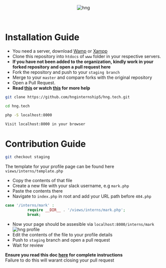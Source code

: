 <div align="center">
  
![hng](https://res.cloudinary.com/iambeejayayo/image/upload/v1554240066/brand-logo.png)

<br>

</div>

# Installation Guide

- You need a server, download [Wamp](http://www.wampserver.com/en/) or [Xampp](https://www.apachefriends.org/index.html)
- Clone this repository into `htdocs` of `www` folder in your respective servers. <br>
- **If you have not been added to the organization, kindly work in your forked repository and open a pull request here** <br>
- Fork the repository and push to your `staging branch`
- Merge to your `master` and compare forks with the original repository
- Open a Pull Request.
- **Read [this](https://help.github.com/en/articles/creating-a-pull-request-from-a-fork) or watch [this](https://www.youtube.com/watch?v=G1I3HF4YWEw) for more help**

```bash
git clone https://github.com/hnginternship5/hng.tech.git
```
```bash
cd hng.tech
```
```bash
php -S localhost:8000
```
```bash
Visit localhost:8000 in your browser
```

# Contribution Guide

```bash
git checkout staging
```
The template for your profile page can be found here
`views/interns/template.php`
- Copy the contents of that file
- Create a new file with your slack username, e.g `mark.php`
- Paste the contents there
- Navigate to `index.php` in root and add your URL path before `404.php`
```php
case '/interns/mark' :
          require __DIR__ . '/views/interns/mark.php';
          break;
```
- Now your page should be assesible via `localhost:8000/interns/mark`
![hng profile](https://res.cloudinary.com/iambeejayayo/image/upload/v1554302765/download.png)
- Edit the contents of the file to your profile details
- Push to `staging` branch and open a pull request
- Wait for review

**Ensure you read this doc [here](https://docs.google.com/document/d/1TxZqGLsut4ZVJEP6xF-DZGq3goaHfQ2phF-1I3YbrNc/edit?usp=sharing) for complete instructions** <br>
Failure to do this will warant closing your pull request
